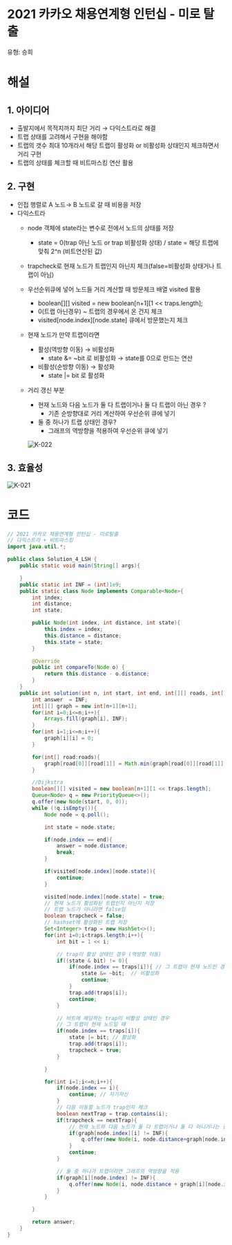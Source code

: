 # 2021 카카오 채용연계형 인턴십 - 미로 탈출

유형: 승희

# 해설

## 1. 아이디어

- 출발지에서 목적지까지 최단 거리 → 다익스트라로 해결
- 트랩 상태를 고려해서 구현을 해야함
- 트랩의 갯수 최대 10개라서 해당 트랩이 활성화 or 비활성화 상태인지 체크하면서 거리 구현
- 트랩의 상태를 체크할 때 비트마스킹 연산 활용

## 2. 구현

- 인접 행렬로 A 노드→ B 노드로 갈 때 비용을 저장
- 다익스트라
    - node 객체에 state라는 변수로 전에서 노드의 상태를 저장
        - state = 0(trap 아닌 노드 or trap 비활성화 상태) / state = 해당 트랩에 맞춰 2^n (비트연산된 값)
    - trapcheck로 현재 노드가 트랩인지 아닌지 체크(false=비활성화 상태거나 트랩이 아님)
    - 우선순위큐에 넣어 노드들 거리 계산할 때 방문체크 배열 visited 활용
        - boolean[][] visited = new boolean[n+1][1 << traps.length];
        - 0(트랩 아닌경우) ~ 트랩의 경우에서 온 건지 체크
        - visited[node.index][node.state] 큐에서 방문했는지 체크
    - 현재 노드가 만약 트랩이라면
        - 활성(역방향 이동) → 비활성화
            - state &= ~bit 로 비활성화 → state를 0으로 만드는 연산
        - 비활성(순방향 이동) → 활성화
            - state |= bit 로 활성화
    - 거리 갱신 부분
        - 현재 노드와 다음 노드가 둘 다 트랩이거나 둘 다 트랩이 아닌 경우 ?
            - 기존 순방향대로 거리 계산하여 우선순위 큐에 넣기
        - 둘 중 하나가 트랩 상태인 경우?
            - 그래프의 역방향을 적용하여 우선순위 큐에 넣기
        
        ![K-022](https://user-images.githubusercontent.com/54658745/161740613-694025a0-a1e1-470e-bce8-5540f38ccaac.png)

        
    

## 3. 효율성

![K-021](https://user-images.githubusercontent.com/54658745/161740626-b87ba7e7-a732-4dd9-a289-68a0a097347d.png)


# 코드

```java
// 2021 카카오 채용연계형 인턴십 - 미로탈출
// 다익스트라 + 비트마스킹
import java.util.*;

public class Solution_4_LSH {
    public static void main(String[] args){

    }
    public static int INF = (int)1e9;
    public static class Node implements Comparable<Node>{
        int index;
        int distance;
        int state;

        public Node(int index, int distance, int state){
            this.index = index;
            this.distance = distance;
            this.state = state;
        }

        @Override
        public int compareTo(Node o) {
            return this.distance - o.distance;
        }
    }
    public int solution(int n, int start, int end, int[][] roads, int[] traps){
        int answer  = INF;
        int[][] graph = new int[n+1][n+1];
        for(int i=0;i<=n;i++){
            Arrays.fill(graph[i], INF);
        }
        for(int i=1;i<=n;i++){
            graph[i][i] = 0;
        }

        for(int[] road:roads){
            graph[road[0]][road[1]] = Math.min(graph[road[0]][road[1]], road[2]);
        }

        //Dijkstra
        boolean[][] visited = new boolean[n+1][1 << traps.length];
        Queue<Node> q = new PriorityQueue<>();
        q.offer(new Node(start, 0, 0));
        while (!q.isEmpty()){
            Node node = q.poll();

            int state = node.state;

            if(node.index == end){
                answer = node.distance;
                break;
            }

            if(visited[node.index][node.state]){
                continue;
            }

            visited[node.index][node.state] = true;
            // 현재 노드가 활성화된 트랩인지 아닌지 저장
            // 트랩 노드가 아니라면 false임
            boolean trapcheck = false;
            // hashset에 활성화된 트랩 저장
            Set<Integer> trap = new HashSet<>();
            for(int i=0;i<traps.length;i++){
                int bit = 1 << i;

                // trap이 활성 상태인 경우 (역방향 이동)
                if((state & bit) != 0){
                    if(node.index == traps[i]){ // 그 트랩이 현재 노드인 경우
                        state &= ~bit;  // 비활성화
                        continue;
                    }
                    trap.add(traps[i]);
                    continue;
                }

                // 비트에 해당하는 trap이 비활성 상태인 경우
                // 그 트랩이 현재 노드일 때
                if(node.index == traps[i]){
                    state |= bit; // 활성화
                    trap.add(traps[i]);
                    trapcheck = true;
                }

            }

            for(int i=1;i<=n;i++){
                if(node.index == i){
                    continue; // 자기자신
                }
                // 다음 이동할 노드가 trap인지 체크
                boolean nextTrap = trap.contains(i);
                if(trapcheck == nextTrap){
                    // 현재 노드와 다음 노드가 둘 다 트랩이거나 둘 다 아니거나는 결과가 동일
                    if(graph[node.index][i] != INF){
                        q.offer(new Node(i, node.distance+graph[node.index][i], state));
                    }
                    continue;
                }

                // 둘 중 하나가 트랩이라면 그래프의 역방향을 적용
                if(graph[i][node.index] != INF){
                    q.offer(new Node(i, node.distance + graph[i][node.index], state));
                }
            }

        }

        return answer;
    }
}
```

